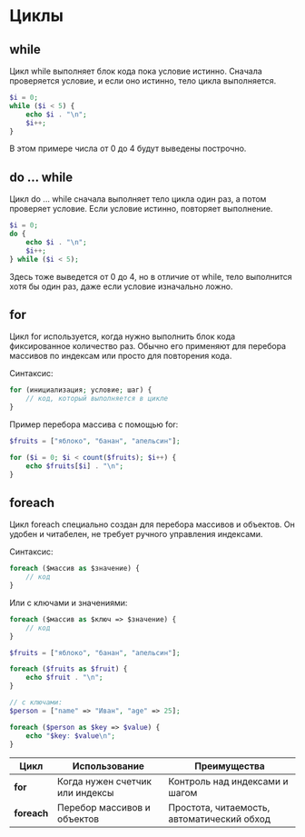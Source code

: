 # Циклы
## while
Цикл while выполняет блок кода пока условие истинно. Сначала проверяется условие, и если оно истинно, тело цикла выполняется.
```php
$i = 0;
while ($i < 5) {
    echo $i . "\n";
    $i++;
}
```
В этом примере числа от 0 до 4 будут выведены построчно.


## do ... while
Цикл do ... while сначала выполняет тело цикла один раз, а потом проверяет условие. Если условие истинно, повторяет выполнение.
```php
$i = 0;
do {
    echo $i . "\n";
    $i++;
} while ($i < 5);
```

Здесь тоже выведется от 0 до 4, но в отличие от while, тело выполнится хотя бы один раз, даже если условие изначально ложно.


## for 
Цикл for используется, когда нужно выполнить блок кода фиксированное количество раз. Обычно его применяют для перебора массивов по индексам или просто для повторения кода.

Синтаксис:
```php
for (инициализация; условие; шаг) {
    // код, который выполняется в цикле
}
```

Пример перебора массива с помощью for:
```php
$fruits = ["яблоко", "банан", "апельсин"];

for ($i = 0; $i < count($fruits); $i++) {
    echo $fruits[$i] . "\n";
}
```

## foreach
Цикл foreach специально создан для перебора массивов и объектов. Он удобен и читабелен, не требует ручного управления индексами.

Синтаксис:
```php
foreach ($массив as $значение) {
    // код
}
```

Или с ключами и значениями:
```php
foreach ($массив as $ключ => $значение) {
    // код
}
```

```php
$fruits = ["яблоко", "банан", "апельсин"];

foreach ($fruits as $fruit) {
    echo $fruit . "\n";
}

// с ключами:
$person = ["name" => "Иван", "age" => 25];

foreach ($person as $key => $value) {
    echo "$key: $value\n";
}
```

| Цикл      | Использование                          | Преимущества                        |
|-----------|-------------------------------------|-----------------------------------|
| **for**   | Когда нужен счетчик или индексы     | Контроль над индексами и шагом    |
| **foreach** | Перебор массивов и объектов         | Простота, читаемость, автоматический обход |
